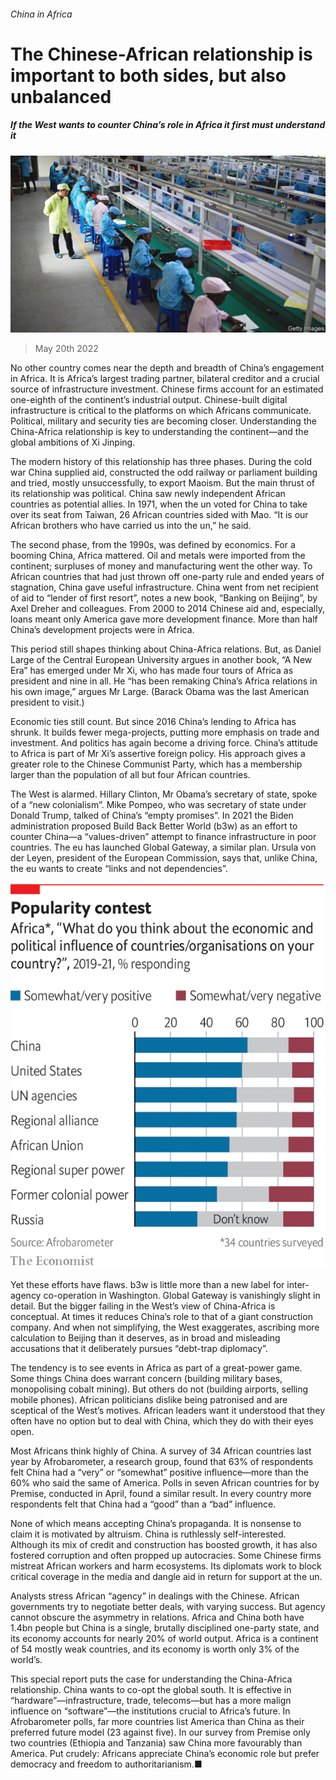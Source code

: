 ###### China in Africa

# The Chinese-African relationship is important to both sides, but also unbalanced 

##### If the West wants to counter China’s role in Africa it first must understand it 

![image](images/20220521_SRP020.jpg) 

> May 20th 2022 

No other country comes near the depth and breadth of China’s engagement in Africa. It is Africa’s largest trading partner, bilateral creditor and a crucial source of infrastructure investment. Chinese firms account for an estimated one-eighth of the continent’s industrial output. Chinese-built digital infrastructure is critical to the platforms on which Africans communicate. Political, military and security ties are becoming closer. Understanding the China-Africa relationship is key to understanding the continent—and the global ambitions of Xi Jinping.

The modern history of this relationship has three phases. During the cold war China supplied aid, constructed the odd railway or parliament building and tried, mostly unsuccessfully, to export Maoism. But the main thrust of its relationship was political. China saw newly independent African countries as potential allies. In 1971, when the un voted for China to take over its seat from Taiwan, 26 African countries sided with Mao. “It is our African brothers who have carried us into the un,” he said.

The second phase, from the 1990s, was defined by economics. For a booming China, Africa mattered. Oil and metals were imported from the continent; surpluses of money and manufacturing went the other way. To African countries that had just thrown off one-party rule and ended years of stagnation, China gave useful infrastructure. China went from net recipient of aid to “lender of first resort”, notes a new book, “Banking on Beijing”, by Axel Dreher and colleagues. From 2000 to 2014 Chinese aid and, especially, loans meant only America gave more development finance. More than half China’s development projects were in Africa. 

This period still shapes thinking about China-Africa relations. But, as Daniel Large of the Central European University argues in another book, “A New Era” has emerged under Mr Xi, who has made four tours of Africa as president and nine in all. He “has been remaking China’s Africa relations in his own image,” argues Mr Large. (Barack Obama was the last American president to visit.)

Economic ties still count. But since 2016 China’s lending to Africa has shrunk. It builds fewer mega-projects, putting more emphasis on trade and investment. And politics has again become a driving force. China’s attitude to Africa is part of Mr Xi’s assertive foreign policy. His approach gives a greater role to the Chinese Communist Party, which has a membership larger than the population of all but four African countries. 

The West is alarmed. Hillary Clinton, Mr Obama’s secretary of state, spoke of a “new colonialism”. Mike Pompeo, who was secretary of state under Donald Trump, talked of China’s “empty promises”. In 2021 the Biden administration proposed Build Back Better World (b3w) as an effort to counter China—a “values-driven” attempt to finance infrastructure in poor countries. The eu has launched Global Gateway, a similar plan. Ursula von der Leyen, president of the European Commission, says that, unlike China, the eu wants to create “links and not dependencies”. 

![image](images/20220521_SRC148.png) 


Yet these efforts have flaws. b3w is little more than a new label for inter-agency co-operation in Washington. Global Gateway is vanishingly slight in detail. But the bigger failing in the West’s view of China-Africa is conceptual. At times it reduces China’s role to that of a giant construction company. And when not simplifying, the West exaggerates, ascribing more calculation to Beijing than it deserves, as in broad and misleading accusations that it deliberately pursues “debt-trap diplomacy”.

The tendency is to see events in Africa as part of a great-power game. Some things China does warrant concern (building military bases, monopolising cobalt mining). But others do not (building airports, selling mobile phones). African politicians dislike being patronised and are sceptical of the West’s motives. African leaders want it understood that they often have no option but to deal with China, which they do with their eyes open.

Most Africans think highly of China. A survey of 34 African countries last year by Afrobarometer, a research group, found that 63% of respondents felt China had a “very” or “somewhat” positive influence—more than the 60% who said the same of America. Polls in seven African countries for  by Premise, conducted in April, found a similar result. In every country more respondents felt that China had a “good” than a “bad” influence. 


None of which means accepting China’s propaganda. It is nonsense to claim it is motivated by altruism. China is ruthlessly self-interested. Although its mix of credit and construction has boosted growth, it has also fostered corruption and often propped up autocracies. Some Chinese firms mistreat African workers and harm ecosystems. Its diplomats work to block critical coverage in the media and dangle aid in return for support at the un. 

Analysts stress African “agency” in dealings with the Chinese. African governments try to negotiate better deals, with varying success. But agency cannot obscure the asymmetry in relations. Africa and China both have 1.4bn people but China is a single, brutally disciplined one-party state, and its economy accounts for nearly 20% of world output. Africa is a continent of 54 mostly weak countries, and its economy is worth only 3% of the world’s. 

This special report puts the case for understanding the China-Africa relationship. China wants to co-opt the global south. It is effective in “hardware”—infrastructure, trade, telecoms—but has a more malign influence on “software”—the institutions crucial to Africa’s future. In Afrobarometer polls, far more countries list America than China as their preferred future model (23 against five). In our survey from Premise only two countries (Ethiopia and Tanzania) saw China more favourably than America. Put crudely: Africans appreciate China’s economic role but prefer democracy and freedom to authoritarianism.■

